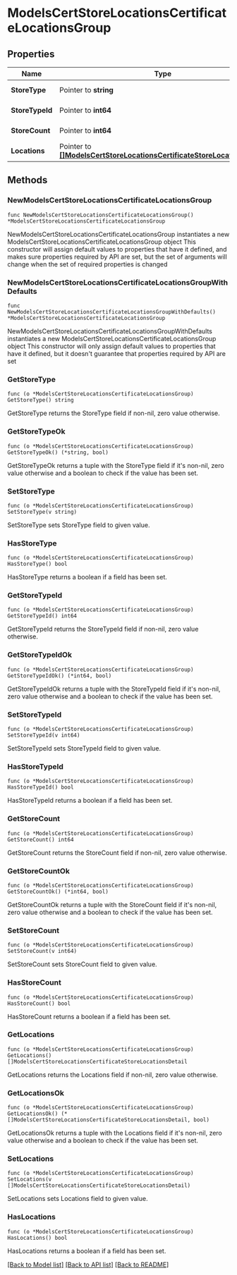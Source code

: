 # ModelsCertStoreLocationsCertificateLocationsGroup

## Properties

Name | Type | Description | Notes
------------ | ------------- | ------------- | -------------
**StoreType** | Pointer to **string** |  | [optional] [readonly] 
**StoreTypeId** | Pointer to **int64** |  | [optional] [readonly] 
**StoreCount** | Pointer to **int64** |  | [optional] [readonly] 
**Locations** | Pointer to [**[]ModelsCertStoreLocationsCertificateStoreLocationsDetail**](ModelsCertStoreLocationsCertificateStoreLocationsDetail.md) |  | [optional] 

## Methods

### NewModelsCertStoreLocationsCertificateLocationsGroup

`func NewModelsCertStoreLocationsCertificateLocationsGroup() *ModelsCertStoreLocationsCertificateLocationsGroup`

NewModelsCertStoreLocationsCertificateLocationsGroup instantiates a new ModelsCertStoreLocationsCertificateLocationsGroup object
This constructor will assign default values to properties that have it defined,
and makes sure properties required by API are set, but the set of arguments
will change when the set of required properties is changed

### NewModelsCertStoreLocationsCertificateLocationsGroupWithDefaults

`func NewModelsCertStoreLocationsCertificateLocationsGroupWithDefaults() *ModelsCertStoreLocationsCertificateLocationsGroup`

NewModelsCertStoreLocationsCertificateLocationsGroupWithDefaults instantiates a new ModelsCertStoreLocationsCertificateLocationsGroup object
This constructor will only assign default values to properties that have it defined,
but it doesn't guarantee that properties required by API are set

### GetStoreType

`func (o *ModelsCertStoreLocationsCertificateLocationsGroup) GetStoreType() string`

GetStoreType returns the StoreType field if non-nil, zero value otherwise.

### GetStoreTypeOk

`func (o *ModelsCertStoreLocationsCertificateLocationsGroup) GetStoreTypeOk() (*string, bool)`

GetStoreTypeOk returns a tuple with the StoreType field if it's non-nil, zero value otherwise
and a boolean to check if the value has been set.

### SetStoreType

`func (o *ModelsCertStoreLocationsCertificateLocationsGroup) SetStoreType(v string)`

SetStoreType sets StoreType field to given value.

### HasStoreType

`func (o *ModelsCertStoreLocationsCertificateLocationsGroup) HasStoreType() bool`

HasStoreType returns a boolean if a field has been set.

### GetStoreTypeId

`func (o *ModelsCertStoreLocationsCertificateLocationsGroup) GetStoreTypeId() int64`

GetStoreTypeId returns the StoreTypeId field if non-nil, zero value otherwise.

### GetStoreTypeIdOk

`func (o *ModelsCertStoreLocationsCertificateLocationsGroup) GetStoreTypeIdOk() (*int64, bool)`

GetStoreTypeIdOk returns a tuple with the StoreTypeId field if it's non-nil, zero value otherwise
and a boolean to check if the value has been set.

### SetStoreTypeId

`func (o *ModelsCertStoreLocationsCertificateLocationsGroup) SetStoreTypeId(v int64)`

SetStoreTypeId sets StoreTypeId field to given value.

### HasStoreTypeId

`func (o *ModelsCertStoreLocationsCertificateLocationsGroup) HasStoreTypeId() bool`

HasStoreTypeId returns a boolean if a field has been set.

### GetStoreCount

`func (o *ModelsCertStoreLocationsCertificateLocationsGroup) GetStoreCount() int64`

GetStoreCount returns the StoreCount field if non-nil, zero value otherwise.

### GetStoreCountOk

`func (o *ModelsCertStoreLocationsCertificateLocationsGroup) GetStoreCountOk() (*int64, bool)`

GetStoreCountOk returns a tuple with the StoreCount field if it's non-nil, zero value otherwise
and a boolean to check if the value has been set.

### SetStoreCount

`func (o *ModelsCertStoreLocationsCertificateLocationsGroup) SetStoreCount(v int64)`

SetStoreCount sets StoreCount field to given value.

### HasStoreCount

`func (o *ModelsCertStoreLocationsCertificateLocationsGroup) HasStoreCount() bool`

HasStoreCount returns a boolean if a field has been set.

### GetLocations

`func (o *ModelsCertStoreLocationsCertificateLocationsGroup) GetLocations() []ModelsCertStoreLocationsCertificateStoreLocationsDetail`

GetLocations returns the Locations field if non-nil, zero value otherwise.

### GetLocationsOk

`func (o *ModelsCertStoreLocationsCertificateLocationsGroup) GetLocationsOk() (*[]ModelsCertStoreLocationsCertificateStoreLocationsDetail, bool)`

GetLocationsOk returns a tuple with the Locations field if it's non-nil, zero value otherwise
and a boolean to check if the value has been set.

### SetLocations

`func (o *ModelsCertStoreLocationsCertificateLocationsGroup) SetLocations(v []ModelsCertStoreLocationsCertificateStoreLocationsDetail)`

SetLocations sets Locations field to given value.

### HasLocations

`func (o *ModelsCertStoreLocationsCertificateLocationsGroup) HasLocations() bool`

HasLocations returns a boolean if a field has been set.


[[Back to Model list]](../README.md#documentation-for-models) [[Back to API list]](../README.md#documentation-for-api-endpoints) [[Back to README]](../README.md)


